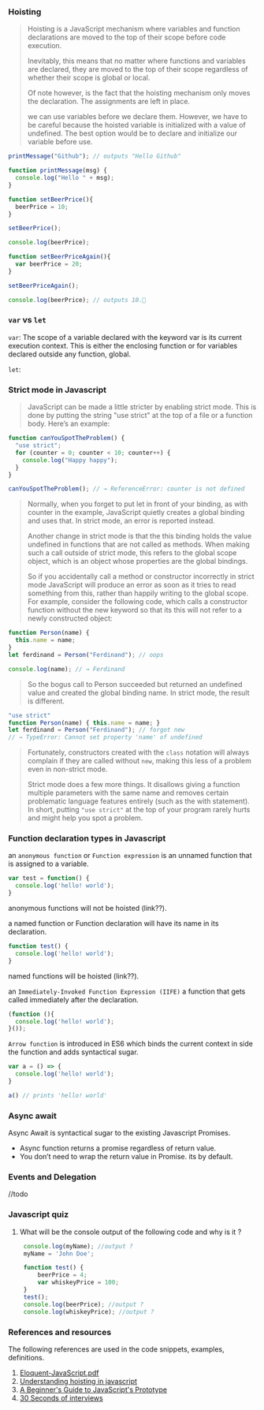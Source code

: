 ### Hoisting

> Hoisting is a JavaScript mechanism where variables and function declarations are moved to the top of their scope before code execution.
>
> Inevitably, this means that no matter where functions and variables are declared, they are moved to the top of their scope regardless of whether their scope is global or local.
>
> Of note however, is the fact that the hoisting mechanism only moves the declaration. The assignments are left in place.
>
> we can use variables before we declare them. However, we have to be careful because the hoisted variable is initialized with a value of undefined. The best option would be to declare and initialize our variable before use.

```javascript
printMessage("Github"); // outputs "Hello Github"

function printMessage(msg) {
  console.log("Hello " + msg);
}
```

```javascript
function setBeerPrice(){
  beerPrice = 10;
}

setBeerPrice();

console.log(beerPrice);

function setBeerPriceAgain(){
  var beerPrice = 20;
}

setBeerPriceAgain();

console.log(beerPrice); // outputs 10.🤷‍
```

### `var` vs `let`

`var`: The scope of a variable declared with the keyword var is its current execution context. This is either the enclosing function or for variables declared outside any function, global.

`let`:

### Strict mode in Javascript

> JavaScript can be made a little stricter by enabling strict mode. This is done by putting the string "use strict" at the top of a file or a function body. Here’s an example:

```javascript
function canYouSpotTheProblem() {
  "use strict";
  for (counter = 0; counter < 10; counter++) {
    console.log("Happy happy");
  }
}

canYouSpotTheProblem(); // → ReferenceError: counter is not defined
```

> Normally, when you forget to put let in front of your binding, as with counter in the example, JavaScript quietly creates a global binding and uses that. In strict mode, an error is reported instead.
>
> Another change in strict mode is that the this binding holds the value undefined in functions that are not called as methods. When making such a call outside of strict mode, this refers to the global scope object, which is an object whose properties are the global bindings.
>
> So if you accidentally call a method or constructor incorrectly in strict mode JavaScript will produce an error as soon as it tries to read something from this, rather than happily writing to the global scope. For example, consider the following code, which calls a constructor function without the new keyword so that its this will not refer to a newly constructed object:

```javascript
function Person(name) { 
  this.name = name;
}
let ferdinand = Person("Ferdinand"); // oops

console.log(name); // → Ferdinand
```

> So the bogus call to Person succeeded but returned an undefined value and created the global binding name. In strict mode, the result is different.

```javascript
"use strict"
function Person(name) { this.name = name; }
let ferdinand = Person("Ferdinand"); // forgot new
// → TypeError: Cannot set property 'name' of undefined
```

> Fortunately, constructors created with the `class` notation will always complain if they are called without `new`, making this less of a problem even in non-strict mode.
>
> Strict mode does a few more things. It disallows giving a function multiple parameters with the same name and removes certain problematic language features entirely \(such as the with statement\). In short, putting `"use strict"` at the top of your program rarely hurts and might help you spot a problem.

### Function declaration types in Javascript

an `anonymous function` or `Function expression` is an unnamed function that is assigned to a variable.

```javascript
var test = function() {
  console.log('hello! world');
}
```

anonymous functions will not be hoisted \(link??\).

a named function or Function declaration will have its name in its declaration.

```javascript
function test() {
  console.log('hello! world');
}
```

named functions will be hoisted \(link??\).

an `Immediately-Invoked Function Expression (IIFE)` a function that gets called immediately after the declaration.

```javascript
(function (){
  console.log('hello! world');
}());
```

`Arrow function` is introduced in ES6 which binds the current context in side the function and adds syntactical sugar.

```javascript
var a = () => {
  console.log('hello! world');
}

a() // prints 'hello! world'
```

### Async await

Async Await is syntactical sugar to the existing Javascript Promises.

* Async function returns a promise regardless of return value. 
* You don’t need to wrap the return value in Promise. its by default.

### Events and Delegation

//todo

### Javascript quiz

1. What will be the console output of the following code and why is it ?

   ```javascript
    console.log(myName); //output ?
    myName = 'John Doe';
   ```

   ```javascript
    function test() {
        beerPrice = 4;
        var whiskeyPrice = 100;
    }
    test();
    console.log(beerPrice); //output ?
    console.log(whiskeyPrice); //output ?
   ```

### References and resources

The following references are used in the code snippets, examples, definitions.

1. [Eloquent-JavaScript.pdf](https://eloquentjavascript.net/Eloquent_JavaScript.pdf) 
2. [Understanding hoisting in javascript](https://scotch.io/tutorials/understanding-hoisting-in-javascript) 
3. [A Beginner's Guide to JavaScript's Prototype](https://tylermcginnis.com/beginners-guide-to-javascript-prototype/) 
4. [30 Seconds of interviews](https://github.com/30-seconds/30-seconds-of-interviews)


